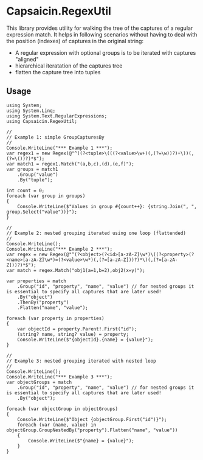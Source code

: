 # Capsaicin.RegexUtil
This library provides utility for walking the tree of the captures of a regular expression match. It helps in following scenarios without having to deal with the position (indexes) of captures in the original string:
- A regular expression with optional groups is to be iterated with captures "aligned"
- hierarchical iteratation of the captures tree 
- flatten the capture tree into tuples

## Usage
```
using System;
using System.Linq;
using System.Text.RegularExpressions;
using Capsaicin.RegexUtil;

//
// Example 1: simple GroupCapturesBy
//
Console.WriteLine("*** Example 1 ***");
var regex1 = new Regex(@"^((?<tuple>\(((?<value>\w+)(,(?=\w))?)+\))(,(?=\())?)*$");
var match1 = regex1.Match("(a,b,c),(d),(e,f)");
var groups = match1
    .Group("value")
    .By("tuple");

int count = 0;
foreach (var group in groups)
{
    Console.WriteLine($"Values in group #{count++}: {string.Join(", ", group.Select("value"))}");
}

//
// Example 2: nested grouping iterated using one loop (flattended)
//
Console.WriteLine();
Console.WriteLine("*** Example 2 ***");
var regex = new Regex(@"^(?<object>(?<id>[a-zA-Z]\w*)\((?<property>(?<name>[a-zA-Z]\w*)=(?<value>\w*)(,(?=[a-zA-Z]))?)*\)(,(?=[a-zA-Z]))?)*$");
var match = regex.Match("obj1(a=1,b=2),obj2(x=y)");

var properties = match
    .Group("id", "property", "name", "value") // for nested groups it is essential to specify all captures that are later used!
    .By("object")
    .ThenBy("property")
    .Flatten("name", "value");

foreach (var property in properties)
{
    var objectId = property.Parent!.First("id");
    (string? name, string? value) = property;
    Console.WriteLine($"{objectId}.{name} = {value}");
}

//
// Example 3: nested grouping iterated with nested loop
//
Console.WriteLine();
Console.WriteLine("*** Example 3 ***");
var objectGroups = match
    .Group("id", "property", "name", "value") // for nested groups it is essential to specify all captures that are later used!
    .By("object");

foreach (var objectGroup in objectGroups)
{
    Console.WriteLine($"Object {objectGroup.First("id")}");
    foreach (var (name, value) in objectGroup.GroupNestedBy("property").Flatten("name", "value"))
    {
        Console.WriteLine($"{name} = {value}");
    }
}



```
